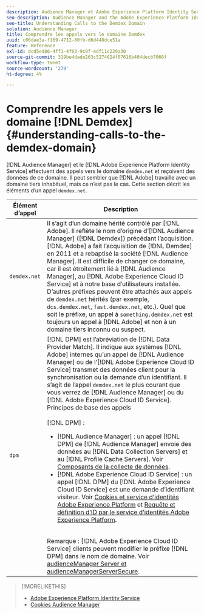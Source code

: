 ```yaml
---
description: Audience Manager et Adobe Experience Platform Identity Service effectuent des appels vers le domaine demdex.net et reçoivent des données de ce domaine. Il peut sembler qu’Adobe travaille avec un domaine tiers inhabituel, mais ce n’est pas le cas. Cette section décrit les éléments d’un appel demdex.net.
seo-description: Audience Manager and the Adobe Experience Platform Identity Service make calls to and receive data from the demdex.net domain. This may seem like Adobe is working with an unusual third-party domain, but this is not the case. This section describes the elements in a demdex.net call.
seo-title: Understanding Calls to the Demdex Domain
solution: Audience Manager
title: Comprendre les appels vers le domaine Demdex
uuid: c06dae3a-f169-4712-80fb-d6d448dce51a
feature: Reference
exl-id: dcd5ed86-4ff1-4f63-9c9f-edf11c229a30
source-git-commit: 319be4dade263c5274624f07616b404decb7066f
workflow-type: tm+mt
source-wordcount: '279'
ht-degree: 4%

---
```


# Comprendre les appels vers le domaine [!DNL Demdex] {#understanding-calls-to-the-demdex-domain}

[!DNL Audience Manager] et le [!DNL Adobe Experience Platform Identity Service] effectuent des appels vers le domaine `demdex.net` et reçoivent des données de ce domaine. Il peut sembler que [!DNL Adobe] travaille avec un domaine tiers inhabituel, mais ce n’est pas le cas. Cette section décrit les éléments d’un appel `demdex.net`.

| Élément d’appel | Description |
|---|---|
| `demdex.net` | Il s’agit d’un domaine hérité contrôlé par [!DNL Adobe]. Il reflète le nom d’origine d’[!DNL Audience Manager] ([!DNL Demdex]) précédant l’acquisition. [!DNL Adobe] a fait l’acquisition de [!DNL Demdex] en 2011 et a rebaptisé la société [!DNL Audience Manager]. Il est difficile de changer ce domaine, car il est étroitement lié à [!DNL Audience Manager], au [!DNL Adobe Experience Cloud ID Service] et à notre base d’utilisateurs installée. D’autres préfixes peuvent être attachés aux appels de `demdex.net` hérités (par exemple, `dcs.demdex.net`, `fast.demdex.net`, etc.). Quel que soit le préfixe, un appel à `something.demdex.net` est toujours un appel à [!DNL Adobe] et non à un domaine tiers inconnu ou suspect. |
| `dpm` | [!DNL DPM] est l’abréviation de [!DNL Data Provider Match]. Il indique aux systèmes [!DNL Adobe] internes qu’un appel de [!DNL Audience Manager] ou de l’[!DNL Adobe Experience Cloud ID Service] transmet des données client pour la synchronisation ou la demande d’un identifiant. Il s’agit de l’appel `demdex.net` le plus courant que vous verrez de [!DNL Audience Manager] ou du [!DNL Adobe Experience Cloud ID Service]. Principes de base des appels <br><br>[!DNL DPM] : <ul><li>[!DNL Audience Manager] : un appel [!DNL DPM] de [!DNL Audience Manager] envoie des données au [!DNL Data Collection Servers] et au [!DNL Profile Cache Servers]. Voir [Composants de la collecte de données](../reference/system-components/components-data-collection.md).</li><li>[!DNL Adobe Experience Cloud ID Service] : un appel [!DNL DPM] du [!DNL Adobe Experience Cloud ID Service] est une demande d’identifiant visiteur. Voir [Cookies et service d’identités Adobe Experience Platform](https://experienceleague.adobe.com/docs/id-service/using/intro/cookies.html) et [Requête et définition d’ID par le service d’identités Adobe Experience Platform](https://experienceleague.adobe.com/docs/id-service/using/intro/id-request.html).</li></ul><br>Remarque : [!DNL Adobe Experience Cloud ID Service] clients peuvent modifier le préfixe [!DNL DPM] dans le nom de domaine. Voir [audienceManager Server et audienceManagerServerSecure](https://experienceleague.adobe.com/docs/id-service/using/id-service-api/configurations/subdomain-config.html). |

>[!MORELIKETHIS]
>
>* [Adobe Experience Platform Identity Service](https://experienceleague.adobe.com/docs/id-service/using/home.html)
>* [Cookies Audience Manager](https://experienceleague.adobe.com/docs/core-services/interface/ec-cookies/cookies-am.html)
